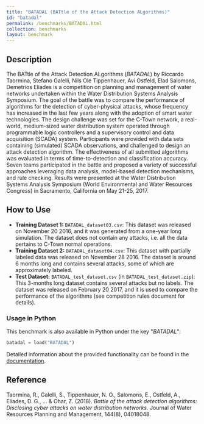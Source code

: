```yaml
---
title: "BATADAL (BATtle of the Attack Detection ALgorithms)"
id: "batadal"
permalink: /benchmarks/BATADAL.html
collection: benchmarks
layout: benchmark
---
```


## Description

The BATtle of the Attack Detection ALgorithms (*BATADAL*) by Riccardo Taormina, Stefano Galelli,
Nils Ole Tippenhauer, Avi Ostfeld, Elad Salomons, Demetrios Eliades is a competition on
planning and management of water networks undertaken within the Water Distribution Systems
Analysis Symposium. The goal of the battle was to compare the performance of algorithms for
the detection of cyber-physical attacks, whose frequency has increased in the last few years
along with the adoption of smart water technologies. The design challenge was set for the
C-Town network, a real-world, medium-sized water distribution system operated through programmable
logic controllers and a supervisory control and data acquisition (SCADA) system.
Participants were provided with data sets containing (simulated) SCADA observations, and challenged
to design an attack detection algorithm. The effectiveness of all submitted algorithms was evaluated
in terms of time-to-detection and classification accuracy. Seven teams participated in the battle
and proposed a variety of successful approaches leveraging data analysis, model-based detection
mechanisms, and rule checking. Results were presented at the Water Distribution Systems Analysis
Symposium (World Environmental and Water Resources Congress) in Sacramento,
California on May 21-25, 2017.

## How to Use

- **Training Dataset 1:** ```BATADAL_dataset03.csv```: This dataset was released on November 20 2016,
and it was generated from a one-year long simulation. The dataset does not contain any attacks, i.e.
all the data pertains to C-Town normal operations.
- **Training Dataset 2:** ```BATADAL_dataset04.csv```: This dataset with partially labeled data was
released on November 28 2016. The dataset is around 6 months long and contains several attacks,
some of which are approximately labeled.
- **Test Dataset:** ```BATADAL_test_dataset.csv``` (in ```BATADAL_test_dataset.zip```):
This 3-months long dataset contains several attacks but no labels. The dataset was released on
February 20 2017, and it is used to compare the performance of the algorithms
(see competition rules document for details).

### Usage in Python

This benchmark is also available in Python under the key "*BATADAL*":
```python
batadal = load("BATADAL")
```

Detailed information about the provided functionality can be found in the
[documentation](https://water-benchmark-hub.readthedocs.io/en/stable/water_benchmark_hub.batadal.html).

## Reference

Taormina, R., Galelli, S., Tippenhauer, N. O., Salomons, E., Ostfeld, A., Eliades, D. G., ... &
Ohar, Z. (2018).
*Battle of the attack detection algorithms: Disclosing cyber attacks on water distribution networks.*
Journal of Water Resources Planning and Management, 144(8), 04018048.